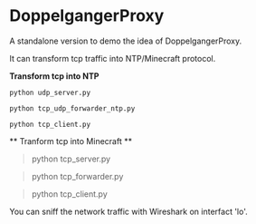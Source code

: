 # DoppelgangerProxy
A standalone version to demo the idea of DoppelgangerProxy.

It can transform tcp traffic into NTP/Minecraft protocol.

**Transform tcp into NTP**
```
python udp_server.py

python tcp_udp_forwarder_ntp.py

python tcp_client.py
```

** Tranform tcp into Minecraft **

> python tcp_server.py

> python tcp_forwarder.py

> python tcp_client.py

You can sniff the network traffic with Wireshark on interfact 'lo'.
